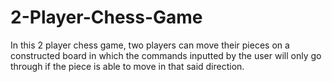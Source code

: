 # 2-Player-Chess-Game
In this 2 player chess game, two players can move their pieces on a constructed board in which the commands inputted by the user will only go through if the piece is able to move in that said direction.
